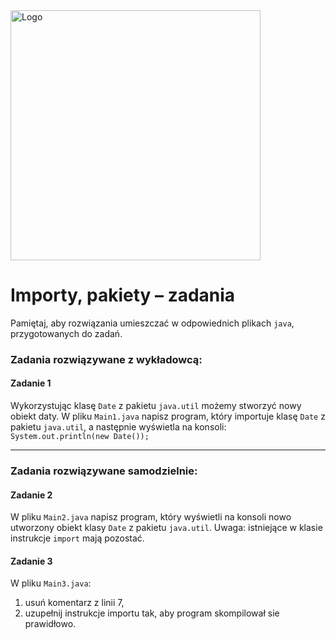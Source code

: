 <img alt="Logo" src="http://coderslab.pl/svg/logo-coderslab.svg" width="400">

#  Importy, pakiety &ndash; zadania

Pamiętaj, aby rozwiązania umieszczać w odpowiednich plikach `java`, przygotowanych do zadań.  

### Zadania rozwiązywane z wykładowcą:

#### Zadanie 1

Wykorzystując klasę `Date` z pakietu `java.util` możemy stworzyć nowy obiekt daty.
W pliku `Main1.java` napisz program, który importuje klasę `Date` z pakietu `java.util`, a następnie wyświetla na konsoli:
`System.out.println(new Date());`

-----------------------------------------------------------------------------

### Zadania rozwiązywane samodzielnie:

#### Zadanie 2

W pliku `Main2.java` napisz program, który wyświetli na konsoli nowo utworzony obiekt klasy `Date` z pakietu `java.util`.
Uwaga: istniejące w klasie instrukcje `import` mają pozostać.

#### Zadanie 3

W pliku `Main3.java`:

1. usuń komentarz z linii 7,
2. uzupełnij instrukcje importu tak, aby program skompilował sie prawidłowo.

